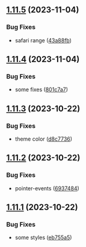 ## [1.11.5](https://github.com/petermihailov/metronome/compare/v1.11.4...v1.11.5) (2023-11-04)


### Bug Fixes

* safari range ([43a88fb](https://github.com/petermihailov/metronome/commit/43a88fb668949581d33d3746e55371760e067c85))



## [1.11.4](https://github.com/petermihailov/metronome/compare/v1.11.3...v1.11.4) (2023-11-04)


### Bug Fixes

* some fixes ([801c7a7](https://github.com/petermihailov/metronome/commit/801c7a72d9c77d5aafc804118fecca3f6161ba27))



## [1.11.3](https://github.com/petermihailov/metronome/compare/v1.11.2...v1.11.3) (2023-10-22)


### Bug Fixes

* theme color ([d8c7736](https://github.com/petermihailov/metronome/commit/d8c7736f5566304dd0e0888fc9aee9ff90d22b35))



## [1.11.2](https://github.com/petermihailov/metronome/compare/v1.11.1...v1.11.2) (2023-10-22)


### Bug Fixes

* pointer-events ([6937484](https://github.com/petermihailov/metronome/commit/69374842511f921a5f4f5f72ad284ff504190bbb))



## [1.11.1](https://github.com/petermihailov/metronome/compare/v1.11.0...v1.11.1) (2023-10-22)


### Bug Fixes

* some styles ([eb755a5](https://github.com/petermihailov/metronome/commit/eb755a50d91db353ad2e0fa4d1105f6cc4eefcf7))



